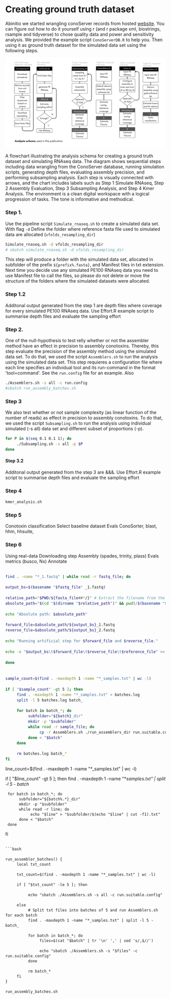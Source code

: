 # Creating ground truth dataset

Abinitio we started wrangling conoServer records from hosted [website](https://www.conoserver.org/download/conoserver_nucleic.xml.gz). You can figure out how to do it yourself using r (and r package xml, biostrings, rsample and tidyverse) to chose quality data and power and sensitivity analysis. We provided the example script `ConoServerDB.R` to help you. Then using it as ground truth dataset for the simulated data set using the following steps.

![alt text](https://github.com/RJEGR/ConotoxinBenchmark/blob/main/Figures/Analysis_schema.png)

A flowchart illustrating the analysis schema for creating a ground truth dataset and simulating RNAseq data. The diagram shows sequential steps including data wrangling from the ConoServer database, running simulation scripts, generating depth files, evaluating assembly precision, and performing subsampling analysis. Each step is visually connected with arrows, and the chart includes labels such as Step 1 Simulate RNAseq, Step 2 Assembly Evaluation, Step 3 Subsampling Analysis, and Step 4 Kmer Analysis. The environment is a clean digital workspace with a logical progression of tasks. The tone is informative and methodical.


### Step 1.
Use the pipeline script `Simulate_rnaseq.sh` to create a simulated data set. With flag `-d` Define the folder where reference fasta file used to simulated data are allocated (`vfolds_resampling_dir`)

```bash
Simulate_rnaseq.sh -d vfolds_resampling_dir
# sbatch simulate_rnaseq.sh -d vfolds_resampling_dir
```

This step will produce a folder with the simulated data set, allocated in subfolder of the prefix `${prefix%.fasta}`, and Manifest files in txt extension. Next time you decide use any simulated PE100 RNAseq data you need to use Manifest file to call the files, so please do not delete or move the structure of the folders where the simulated datasets were allocated.

### Step 1.2

Additonal output generated from the step 1 are depth files where coverage for every simulated PE100 RNAseq data. Use Effort.R example script to summarise depth files and evaluate the sampling effort

### Step 2.

One of the null-hypothesis to test relly whether or not the assembler method have an effect in precision to assembly conotoxins. Thereby, this step evaluate the precision of the assembly method using the simulated data set. To do that, we used the script `Assemblers.sh` to run the analysis using the simulated data set. This step requieres a configuration file where each line specifies an individual tool and its run-command in the format 'tool=command'. See the `run.config` file for an example. Also 
 
```bash
./Assemblers.sh -s all -c run.config
#sbatch run_assembly_batches.sh
```



### Step 3
We also test whether or not sample complexity (as linear function of the number of reads) as effect in precision to assembly conotoxins. To do that, we used the script `Subsampling.sh` to run the analysis using individual simulated (-s all) data set and different subset of proportions (-p).

```bash
for P in $(seq 0.1 0.1 1); do
     ./Subsampling.sh -s all -p $P
done

```

#### Step 3.2

Additonal output generated from the step 3 are &&&. Use Effort.R example script to summarise depth files and evaluate the sampling effort



### Step 4

```bash
kmer_analysis.sh
```

### Step 5
Conotoxin classification
Select baseline dataset
Evals ConoSorter, blast, hhm, hhsuite,

### Step 6
Using real-data 
Downloading step
Assembly (spades, trinity, plass)
Evals metrics (busco, Nx)
Annotate


```bash

find . -name "*_1.fastq" | while read -r fastq_file; do

output_bs=$(basename "$fastq_file" _1.fastq)

relative_path="$PWD/${fasta_file##*/}" # Extract the filename from the path
absolute_path="$(cd "$(dirname "$relative_path")" && pwd)/$(basename "$relative_path")"

echo "Absolute path: $absolute_path"

forward_file=$absolute_path/${output_bs}_1.fastq
reverse_file=$absolute_path/${output_bs}_2.fastq

echo "Running artificial step for $forward_file and $reverse_file."

echo -e "$output_bs\t$forward_file\t$reverse_file\t$reference_file" >> "${output_bs}_samples.txt"

done


sample_count=$(find . -maxdepth 1 -name "*_samples.txt" | wc -l)

if [ "$sample_count" -gt 5 ]; then
     find . -maxdepth 1 -name "*_samples.txt" > batches.log
     split -l 5 batches.log batch_

     for batch in batch_*; do
          subfolder="${batch}_dir"
          mkdir -p "$subfolder"
          while read -r sample_file; do
               cp -r Assemblers.sh ./run_assemblers_dir run.suitable.config "$sample_file" "$subfolder/"
          done < "$batch"
     done

     rm batches.log batch_*
fi

```

line_count=$(find . -maxdepth 1 -name "*_samples.txt" | wc -l)

if [ "$line_count" -gt 5 ]; then
     find . -maxdepth 1 -name "*_samples.txt" | split -l 5 - batch_

     for batch in batch_*; do
          subfolder="${batch%.*}_dir"
          mkdir -p "$subfolder"
          while read -r line; do
               echo "$line" > "$subfolder/$(echo "$line" | cut -f1).txt"
          done < "$batch"
     done
fi

```

```bash

run_assembler_batches() {
     local txt_count

     txt_count=$(find . -maxdepth 1 -name "*_samples.txt" | wc -l)
     
     if [ "$txt_count" -le 5 ]; then
          
          echo "sbatch ./Assemblers.sh -s all -c run.suitable.config"
     
     else
          # Split txt files into batches of 5 and run Assemblers.sh for each batch
          find . -maxdepth 1 -name "*_samples.txt" | split -l 5 - batch_
          
          for batch in batch_*; do
               files=$(cat "$batch" | tr '\n' ',' | sed 's/,$//')

               echo "sbatch ./Assemblers.sh -s "$files" -c run.suitable.config"
          done

          rm batch_*
     fi
}

run_assembly_batches.sh

```
